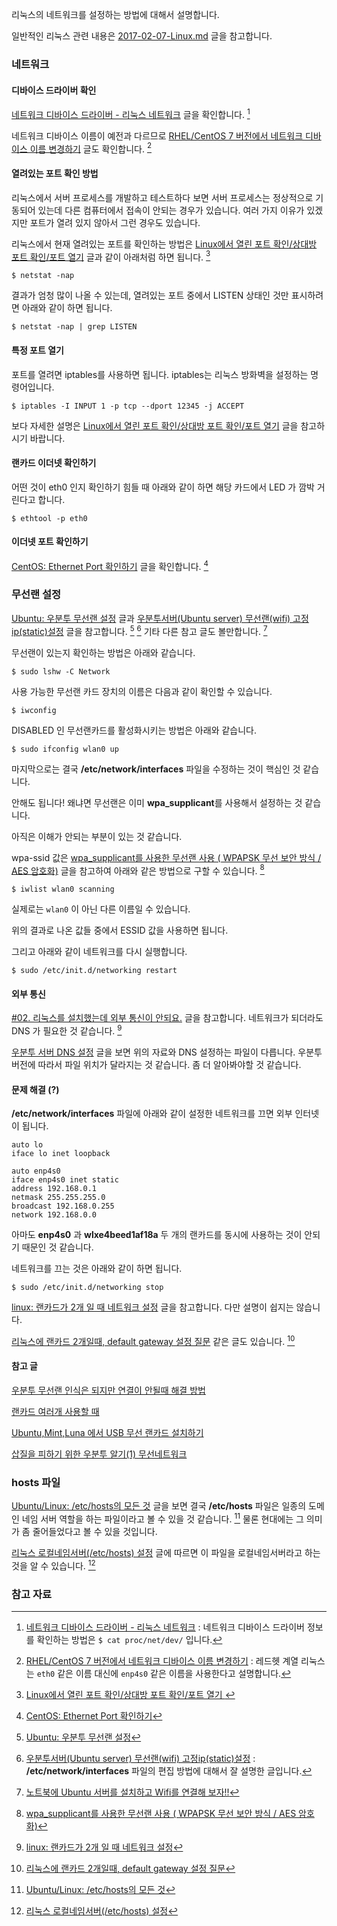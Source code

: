 리눅스의 네트워크를 설정하는 방법에 대해서 설명합니다.

일반적인 리눅스 관련 내용은 [2017-02-07-Linux.md](./2017-02-07-Linux.md) 글을 참고합니다.

### 네트워크 

#### 디바이스 드라이버 확인 

[네트워크 디바이스 드라이버 - 리눅스 네트워크](http://mintnlatte.tistory.com/346) 글을 확인합니다. [^mintnlatte-346]

네트워크 디바이스 이름이 예전과 다르므로 [RHEL/CentOS 7 버전에서 네트워크 디바이스 이름 변경하기](http://neo-blog.tistory.com/13) 글도 확인합니다. [^neo-blog-13]

#### 열려있는 포트 확인 방법

리눅스에서 서버 프로세스를 개발하고 테스트하다 보면 서버 프로세스는 정상적으로 기동되어 있는데 다른 컴퓨터에서 접속이 안되는 경우가 있습니다. 여러 가지 이유가 있겠지만 포트가 열려 있지 않아서 그런 경우도 있습니다. 

리눅스에서 현재 열려있는 포트를 확인하는 방법은 [Linux에서 열린 포트 확인/상대방 포트 확인/포트 열기](http://khie74.tistory.com/1169521441) 글과 같이 아래처럼 하면 됩니다. [^khie74-1169521441] 

```
$ netstat -nap
```

결과가 엄청 많이 나올 수 있는데, 열려있는 포트 중에서 LISTEN 상태인 것만 표시하려면 아래와 같이 하면 됩니다. 

```
$ netstat -nap | grep LISTEN
```

#### 특정 포트 열기

포트를 열려면 iptables를 사용하면 됩니다. iptables는 리눅스 방화벽을 설정하는 명령어입니다.

```
$ iptables -I INPUT 1 -p tcp --dport 12345 -j ACCEPT 
```

보다 자세한 설명은 [Linux에서 열린 포트 확인/상대방 포트 확인/포트 열기](http://khie74.tistory.com/1169521441) 글을 참고하시기 바랍니다.

#### 랜카드 이더넷 확인하기

어떤 것이 eth0 인지 확인하기 힘들 때 아래와 같이 하면 해당 카드에서 LED 가 깜박 거린다고 합니다.

```
$ ethtool -p eth0
```

#### 이더넷 포트 확인하기

[CentOS: Ethernet Port 확인하기](http://selene0301.tistory.com/115) 글을 확인합니다. [^selene0301-115]

### 무선랜 설정

[Ubuntu: 우분투 무선랜 설정](http://perdupper.blogspot.kr/2016/02/ubuntu-sudo-apt-get-install-wireless.html) 글과 [우분투서버(Ubuntu server) 무선랜(wifi) 고정ip(static)설정](http://egloos.zum.com/lpolpo/v/476) 글을 참고합니다. [^perdupper-wireless] [^egloos-476] 기타 다른 참고 글도 볼만합니다. [^naleejang-95]

무선랜이 있는지 확인하는 방법은 아래와 같습니다.

```
$ sudo lshw -C Network
```

사용 가능한 무선랜 카드 장치의 이름은 다음과 같이 확인할 수 있습니다.

```
$ iwconfig
```

DISABLED 인 무선랜카드를 활성화시키는 방법은 아래와 같습니다.

```
$ sudo ifconfig wlan0 up 
```

마지막으로는 결국 **/etc/network/interfaces** 파일을 수정하는 것이 핵심인 것 같습니다. 

안해도 됩니다! 왜냐면 무선랜은 이미 **wpa_supplicant**를 사용해서 설정하는 것 같습니다.

아직은 이해가 안되는 부분이 있는 것 같습니다. 

wpa-ssid 값은 [wpa_supplicant를 사용한 무선랜 사용 ( WPAPSK 무선 보안 방식 / AES 암호화)](http://webnautes.tistory.com/141) 글을 참고하여 아래와 같은 방법으로 구할 수 있습니다. [^webnautes-141]

```
$ iwlist wlan0 scanning
```

실제로는 `wlan0` 이 아닌 다른 이름일 수 있습니다.

위의 결과로 나온 값들 중에서 ESSID 값을 사용하면 됩니다.

그리고 아래와 같이 네트워크를 다시 실행합니다.

```
$ sudo /etc/init.d/networking restart
```

#### 외부 통신

[#02. 리눅스를 설치했는데 외부 통신이 안되요.](http://myungin.tistory.com/entry/02-리눅스를-설치했는데-외부-통신이-안되요) 글을 참고합니다. 네트워크가 되더라도 DNS 가 필요한 것 같습니다. [^nzeen-610]

[우분투 서버 DNS 설정](http://ngee.tistory.com/246) 글을 보면 위의 자료와 DNS 설정하는 파일이 다릅니다. 우분투 버전에 따라서 파일 위치가 달라지는 것 같습니다. 좀 더 알아봐야할 것 같습니다.

#### 문제 해결 (?)

**/etc/network/interfaces** 파일에 아래와 같이 설정한 네트워크를 끄면 외부 인터넷이 됩니다. 

```
auto lo
iface lo inet loopback

auto enp4s0
iface enp4s0 inet static
address 192.168.0.1
netmask 255.255.255.0
broadcast 192.168.0.255
network 192.168.0.0
```

아마도 **enp4s0** 과 **wlxe4beed1af18a** 두 개의 랜카드를 동시에 사용하는 것이 안되기 때문인 것 같습니다. 

네트워크를 끄는 것은 아래와 같이 하면 됩니다.

```
$ sudo /etc/init.d/networking stop
```

[linux: 랜카드가 2개 일 때 네트워크 설정](http://www.nzeen.com/xe/study/610) 글을 참고합니다. 다만 설명이 쉽지는 않습니다.

[리눅스에 랜카드 2개일때, default gateway 설정 질문](https://kldp.org/node/118511) 같은 글도 있습니다. [^kldp-118511]

#### 참고 글

[우분투 무선랜 인식은 되지만 연결이 안될때 해결 방법](http://bobeathaja.tk/우분투-무선랜-인식은-되지만-연결이-안될때-해결-방/)

[랜카드 여러개 사용할 때](https://forum.ubuntu-kr.org/viewtopic.php?f=21&t=25440)

[Ubuntu,Mint,Luna 에서 USB 무선 랜카드 설치하기](http://blog.daum.net/bagjunggyu/122)

[삽질을 피하기 위한 우분투 알기(1) 무선네트워크](http://myubuntu.tistory.com/31)

### hosts 파일

[Ubuntu/Linux: /etc/hosts의 모든 것](http://storycompiler.tistory.com/118) 글을 보면 결국 **/etc/hosts** 파일은 일종의 도메인 네임 서버 역할을 하는 파일이라고 볼 수 있을 것 같습니다. [^storycompiler-118] 물론 현대에는 그 의미가 좀 줄어들었다고 볼 수 있을 것입니다.

[리눅스 로컬네임서버(/etc/hosts) 설정](http://webdir.tistory.com/162) 글에 따르면 이 파일을 로컬네임서버라고 하는 것을 알 수 있습니다. [^webdir-162]

### 참고 자료

[^mintnlatte-346]: [네트워크 디바이스 드라이버 - 리눅스 네트워크](http://mintnlatte.tistory.com/346) : 네트워크 디바이스 드라이버 정보를 확인하는 방법은 `$ cat proc/net/dev/` 입니다. 

[^neo-blog-13]: [RHEL/CentOS 7 버전에서 네트워크 디바이스 이름 변경하기](http://neo-blog.tistory.com/13) : 레드헷 계열 리눅스는 `eth0` 같은 이름 대신에 `enp4s0` 같은 이름을 사용한다고 설명합니다. 

[^khie74-1169521441]: [Linux에서 열린 포트 확인/상대방 포트 확인/포트 열기 ](http://khie74.tistory.com/1169521441)

[^perdupper-wireless]: [Ubuntu: 우분투 무선랜 설정](http://perdupper.blogspot.kr/2016/02/ubuntu-sudo-apt-get-install-wireless.html)

[^egloos-476]: [우분투서버(Ubuntu server) 무선랜(wifi) 고정ip(static)설정](http://egloos.zum.com/lpolpo/v/476) : **/etc/network/interfaces** 파일의 편집 방법에 대해서 잘 설명한 글입니다.

[^naleejang-95]: [노트북에 Ubuntu 서버를 설치하고 Wifi를 연결해 보자!!](http://naleejang.tistory.com/95) 

[^webnautes-141]: [wpa_supplicant를 사용한 무선랜 사용 ( WPAPSK 무선 보안 방식 / AES 암호화)](http://webnautes.tistory.com/141)

[^storycompiler-118]: [Ubuntu/Linux: /etc/hosts의 모든 것](http://storycompiler.tistory.com/118)

[^webdir-162]: [리눅스 로컬네임서버(/etc/hosts) 설정](http://webdir.tistory.com/162)

[^nzeen-610]: [linux: 랜카드가 2개 일 때 네트워크 설정](http://www.nzeen.com/xe/study/610)

[^kldp-118511]: [리눅스에 랜카드 2개일때, default gateway 설정 질문](https://kldp.org/node/118511)

[^selene0301-115]: [CentOS: Ethernet Port 확인하기](http://selene0301.tistory.com/115)

